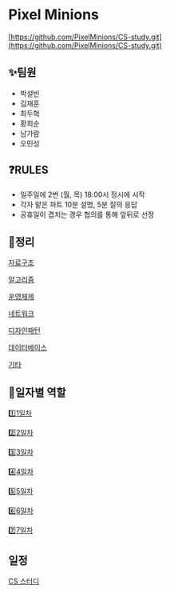 # Pixel Minions

[https://github.com/PixelMinions/CS-study.git](https://github.com/PixelMinions/CS-study.git)


## :sparkles:팀원 
- 박설빈
- 김재훈
- 최두혁
- 황희순
- 남가람
- 오민성

## :question:RULES

- 일주일에 2번 (월, 목) 18:00시 정시에 시작
- 각자 맡은 파트 10분 설명, 5분 질의 응답
- 공휴일이 겹치는 경우 협의를 통해 앞뒤로 선정

## :dart:정리

[자료구조](https://www.notion.so/208f91990334427786be1323e97660c0?pvs=21)

[알고리즘](https://www.notion.so/567995cca2ed482aa75393fc4c7acca7?pvs=21)

[운영체제](https://www.notion.so/5f7c06351d994fa08e8ba1ec76cb7c97?pvs=21)

[네트워크](https://www.notion.so/60d6c3ed57bc40718997c2ce677bea79?pvs=21)

[디자인패턴](https://www.notion.so/619060d9bddb4ad88c036e81fc9ff82e?pvs=21)

[데이터베이스](https://www.notion.so/e6c0f5d68bfa4515a27bd653b6aa3bc2?pvs=21)

[기타](https://www.notion.so/38ee00b20daf4abba77dd4002cda0a95?pvs=21)

## :date:일자별 역할

[:one:1일차](https://www.notion.so/1-824d3916ea794fe38f6b624932f866d8?pvs=21)

[:two:2일차](https://www.notion.so/2-8ada8651e8ff4881a439ab34b636bbf4?pvs=21)

[:three:3일차](https://www.notion.so/3-24f1b305aad24e03a0573f8cc4e49a13?pvs=21)

[:four:4일차](https://www.notion.so/4-41d1eb6669144b3eba4a9665a1862690?pvs=21)

[:five:5일차](https://www.notion.so/5-1c4b0fbf0fcb442db5e7917c34f32d70?pvs=21)

[:six:6일차](https://www.notion.so/6-918e790fc9d14066a684191edc122f01?pvs=21)

[:seven:7일차](https://www.notion.so/7-98542452e4424f6280bc3cdaeda93209?pvs=21)

## 일정

[CS 스터디](Pixel%20Minions%202d380dac8e864127932cee4640225abd/CS%20%E1%84%89%E1%85%B3%E1%84%90%E1%85%A5%E1%84%83%E1%85%B5%20f8a48d1209fd48ff934fbc948066a70e.csv)